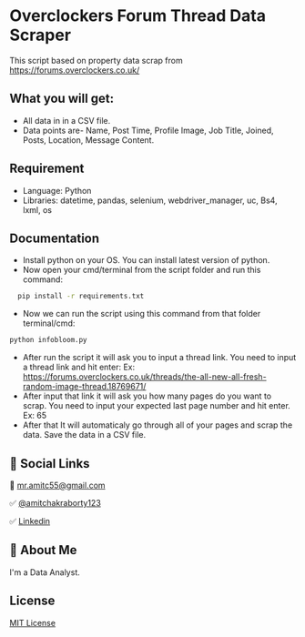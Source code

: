 
# Overclockers Forum Thread Data Scraper

This script based on property data scrap from https://forums.overclockers.co.uk/


## What you will get:

- All data in in a CSV file.
- Data points are- Name, Post Time, Profile Image, Job Title, Joined, Posts, Location, Message Content.


## Requirement

- Language: Python
- Libraries: datetime, pandas, selenium, webdriver_manager, uc, Bs4, lxml, os


## Documentation

- Install python on your OS. You can install latest version of python.
- Now open your cmd/terminal from the script folder and run this command:
```bash
  pip install -r requirements.txt
```
- Now we can run the script using this command from that folder terminal/cmd:
```bash
python infobloom.py
```
- After run the script it will ask you to input a thread link. You need to input a thread link and hit enter:
  Ex: https://forums.overclockers.co.uk/threads/the-all-new-all-fresh-random-image-thread.18769671/
- After input that link it will ask you how many pages do you want to scrap. You need to input your expected last page number and hit enter.
  Ex: 65
- After that It will automaticaly go through all of your pages and scrap the data. Save the data in a CSV file.


## 🔗 Social Links

📧 mr.amitc55@gmail.com

✅ [@amitchakraborty123](https://www.github.com/amitchakraborty123)

✅ [Linkedin](https://www.linkedin.com/in/mrchamit/)
## 🚀 About Me
I'm a Data Analyst.


## License

[MIT License](https://choosealicense.com/licenses/mit/)
